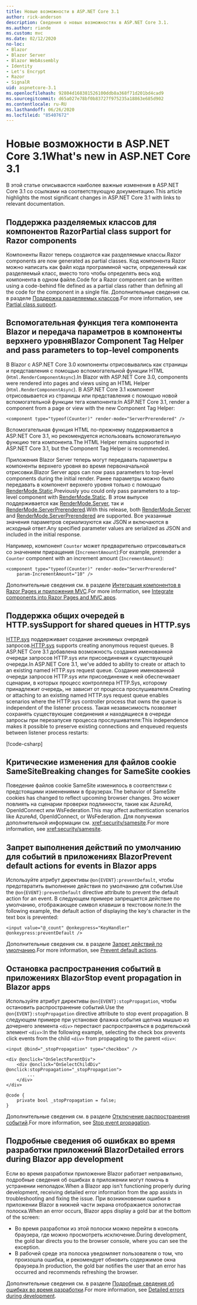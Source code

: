 ```yaml
---
title: Новые возможности в ASP.NET Core 3.1
author: rick-anderson
description: Сведения о новых возможностях в ASP.NET Core 3.1.
ms.author: riande
ms.custom: mvc
ms.date: 02/12/2020
no-loc:
- Blazor
- Blazor Server
- Blazor WebAssembly
- Identity
- Let's Encrypt
- Razor
- SignalR
uid: aspnetcore-3.1
ms.openlocfilehash: 92804d168381526100ddb8a368f71d201bd4cad9
ms.sourcegitcommit: d65a027e78bf0b83727f975235a18863e685d902
ms.contentlocale: ru-RU
ms.lasthandoff: 06/26/2020
ms.locfileid: "85407672"
---
```

# <a name="whats-new-in-aspnet-core-31"></a><span data-ttu-id="50bd4-103">Новые возможности в ASP.NET Core 3.1</span><span class="sxs-lookup"><span data-stu-id="50bd4-103">What's new in ASP.NET Core 3.1</span></span>

<span data-ttu-id="50bd4-104">В этой статье описываются наиболее важные изменения в ASP.NET Core 3.1 со ссылками на соответствующую документацию.</span><span class="sxs-lookup"><span data-stu-id="50bd4-104">This article highlights the most significant changes in ASP.NET Core 3.1 with links to relevant documentation.</span></span>

## <a name="partial-class-support-for-razor-components"></a><span data-ttu-id="50bd4-105">Поддержка разделяемых классов для компонентов Razor</span><span class="sxs-lookup"><span data-stu-id="50bd4-105">Partial class support for Razor components</span></span>

<span data-ttu-id="50bd4-106">Компоненты Razor теперь создаются как разделяемые классы.</span><span class="sxs-lookup"><span data-stu-id="50bd4-106">Razor components are now generated as partial classes.</span></span> <span data-ttu-id="50bd4-107">Код компонента Razor можно написать как файл кода программной части, определенный как разделяемый класс, вместо того чтобы определять весь код компонента в одном файле.</span><span class="sxs-lookup"><span data-stu-id="50bd4-107">Code for a Razor component can be written using a code-behind file defined as a partial class rather than defining all the code for the component in a single file.</span></span> <span data-ttu-id="50bd4-108">Дополнительные сведения см. в разделе [Поддержка разделяемых классов](xref:blazor/components/index#partial-class-support).</span><span class="sxs-lookup"><span data-stu-id="50bd4-108">For more information, see [Partial class support](xref:blazor/components/index#partial-class-support).</span></span>

## <a name="blazor-component-tag-helper-and-pass-parameters-to-top-level-components"></a><span data-ttu-id="50bd4-109">Вспомогательная функция тега компонента Blazor и передача параметров в компоненты верхнего уровня</span><span class="sxs-lookup"><span data-stu-id="50bd4-109">Blazor Component Tag Helper and pass parameters to top-level components</span></span>

<span data-ttu-id="50bd4-110">В Blazor с ASP.NET Core 3.0 компоненты отрисовывались как страницы и представления с помощью вспомогательной функции HTML (`Html.RenderComponentAsync`).</span><span class="sxs-lookup"><span data-stu-id="50bd4-110">In Blazor with ASP.NET Core 3.0, components were rendered into pages and views using an HTML Helper (`Html.RenderComponentAsync`).</span></span> <span data-ttu-id="50bd4-111">В ASP.NET Core 3.1 компонент отрисовывается из страницы или представления с помощью новой вспомогательной функции тега компонента:</span><span class="sxs-lookup"><span data-stu-id="50bd4-111">In ASP.NET Core 3.1, render a component from a page or view with the new Component Tag Helper:</span></span>

```cshtml
<component type="typeof(Counter)" render-mode="ServerPrerendered" />
```

<span data-ttu-id="50bd4-112">Вспомогательная функция HTML по-прежнему поддерживается в ASP.NET Core 3.1, но рекомендуется использовать вспомогательную функцию тега компонента.</span><span class="sxs-lookup"><span data-stu-id="50bd4-112">The HTML Helper remains supported in ASP.NET Core 3.1, but the Component Tag Helper is recommended.</span></span>

<span data-ttu-id="50bd4-113">Приложения Blazor Server теперь могут передавать параметры в компоненты верхнего уровня во время первоначальной отрисовки.</span><span class="sxs-lookup"><span data-stu-id="50bd4-113">Blazor Server apps can now pass parameters to top-level components during the initial render.</span></span> <span data-ttu-id="50bd4-114">Ранее параметры можно было передавать в компонент верхнего уровня только с помощью [RenderMode.Static](xref:Microsoft.AspNetCore.Mvc.Rendering.RenderMode.Static).</span><span class="sxs-lookup"><span data-stu-id="50bd4-114">Previously you could only pass parameters to a top-level component with [RenderMode.Static](xref:Microsoft.AspNetCore.Mvc.Rendering.RenderMode.Static).</span></span> <span data-ttu-id="50bd4-115">В этом выпуске поддерживается как [RenderMode.Server](xref:Microsoft.AspNetCore.Mvc.Rendering.RenderMode.Server), так и [RenderMode.ServerPrerendered](xref:Microsoft.AspNetCore.Mvc.Rendering.RenderMode.ServerPrerendered).</span><span class="sxs-lookup"><span data-stu-id="50bd4-115">With this release, both [RenderMode.Server](xref:Microsoft.AspNetCore.Mvc.Rendering.RenderMode.Server) and [RenderMode.ServerPrerendered](xref:Microsoft.AspNetCore.Mvc.Rendering.RenderMode.ServerPrerendered) are supported.</span></span> <span data-ttu-id="50bd4-116">Все указанные значения параметров сериализуются как JSON и включаются в исходный ответ.</span><span class="sxs-lookup"><span data-stu-id="50bd4-116">Any specified parameter values are serialized as JSON and included in the initial response.</span></span>

<span data-ttu-id="50bd4-117">Например, компонент `Counter` может предварительно отрисовываться со значением приращения (`IncrementAmount`):</span><span class="sxs-lookup"><span data-stu-id="50bd4-117">For example, prerender a `Counter` component with an increment amount (`IncrementAmount`):</span></span>

```cshtml
<component type="typeof(Counter)" render-mode="ServerPrerendered" 
    param-IncrementAmount="10" />
```

<span data-ttu-id="50bd4-118">Дополнительные сведения см. в разделе [Интеграция компонентов в Razor Pages и приложения MVC](xref:blazor/components/integrate-components-into-razor-pages-and-mvc-apps).</span><span class="sxs-lookup"><span data-stu-id="50bd4-118">For more information, see [Integrate components into Razor Pages and MVC apps](xref:blazor/components/integrate-components-into-razor-pages-and-mvc-apps).</span></span>

## <a name="support-for-shared-queues-in-httpsys"></a><span data-ttu-id="50bd4-119">Поддержка общих очередей в HTTP.sys</span><span class="sxs-lookup"><span data-stu-id="50bd4-119">Support for shared queues in HTTP.sys</span></span>

<span data-ttu-id="50bd4-120">[HTTP.sys](xref:fundamentals/servers/httpsys) поддерживает создание анонимных очередей запросов.</span><span class="sxs-lookup"><span data-stu-id="50bd4-120">[HTTP.sys](xref:fundamentals/servers/httpsys) supports creating anonymous request queues.</span></span> <span data-ttu-id="50bd4-121">В ASP.NET Core 3.1 добавлена возможность создания именованной очереди запросов HTTP.sys или присоединения к существующей очереди.</span><span class="sxs-lookup"><span data-stu-id="50bd4-121">In ASP.NET Core 3.1, we've added to ability to create or attach to an existing named HTTP.sys request queue.</span></span> <span data-ttu-id="50bd4-122">Создание именованной очереди запросов HTTP.sys или присоединение к ней обеспечивает сценарии, в которых процесс контроллера HTTP.Sys, которому принадлежит очередь, не зависит от процесса прослушивателя.</span><span class="sxs-lookup"><span data-stu-id="50bd4-122">Creating or attaching to an existing named HTTP.sys request queue enables scenarios where the HTTP.sys controller process that owns the queue is independent of the listener process.</span></span> <span data-ttu-id="50bd4-123">Такая независимость позволяет сохранять существующие соединения и находящиеся в очереди запросы при перезапуске процесса прослушивателя:</span><span class="sxs-lookup"><span data-stu-id="50bd4-123">This independence makes it possible to preserve existing connections and enqueued requests between listener process restarts:</span></span>

[!code-csharp[](sample/Program.cs?name=snippet)]

## <a name="breaking-changes-for-samesite-cookies"></a><span data-ttu-id="50bd4-124">Критические изменения для файлов cookie SameSite</span><span class="sxs-lookup"><span data-stu-id="50bd4-124">Breaking changes for SameSite cookies</span></span>

<span data-ttu-id="50bd4-125">Поведение файлов cookie SameSite изменилось в соответствии с предстоящими изменениями в браузерах.</span><span class="sxs-lookup"><span data-stu-id="50bd4-125">The behavior of SameSite cookies has changed to reflect upcoming browser changes.</span></span> <span data-ttu-id="50bd4-126">Это может повлиять на сценарии проверки подлинности, такие как AzureAd, OpenIdConnect или WsFederation.</span><span class="sxs-lookup"><span data-stu-id="50bd4-126">This may affect authentication scenarios like AzureAd, OpenIdConnect, or WsFederation.</span></span> <span data-ttu-id="50bd4-127">Для получения дополнительной информации см. <xref:security/samesite>.</span><span class="sxs-lookup"><span data-stu-id="50bd4-127">For more information, see <xref:security/samesite>.</span></span>

## <a name="prevent-default-actions-for-events-in-blazor-apps"></a><span data-ttu-id="50bd4-128">Запрет выполнения действий по умолчанию для событий в приложениях Blazor</span><span class="sxs-lookup"><span data-stu-id="50bd4-128">Prevent default actions for events in Blazor apps</span></span>

<span data-ttu-id="50bd4-129">Используйте атрибут директивы `@on{EVENT}:preventDefault`, чтобы предотвратить выполнение действия по умолчанию для события.</span><span class="sxs-lookup"><span data-stu-id="50bd4-129">Use the `@on{EVENT}:preventDefault` directive attribute to prevent the default action for an event.</span></span> <span data-ttu-id="50bd4-130">В следующем примере запрещается действие по умолчанию, отображающее символ клавиши в текстовом поле:</span><span class="sxs-lookup"><span data-stu-id="50bd4-130">In the following example, the default action of displaying the key's character in the text box is prevented:</span></span>

```razor
<input value="@_count" @onkeypress="KeyHandler" @onkeypress:preventDefault />
```

<span data-ttu-id="50bd4-131">Дополнительные сведения см. в разделе [Запрет действий по умолчанию](xref:blazor/components/event-handling#prevent-default-actions).</span><span class="sxs-lookup"><span data-stu-id="50bd4-131">For more information, see [Prevent default actions](xref:blazor/components/event-handling#prevent-default-actions).</span></span>

## <a name="stop-event-propagation-in-blazor-apps"></a><span data-ttu-id="50bd4-132">Остановка распространения событий в приложениях Blazor</span><span class="sxs-lookup"><span data-stu-id="50bd4-132">Stop event propagation in Blazor apps</span></span>

<span data-ttu-id="50bd4-133">Используйте атрибут директивы `@on{EVENT}:stopPropagation`, чтобы остановить распространение событий.</span><span class="sxs-lookup"><span data-stu-id="50bd4-133">Use the `@on{EVENT}:stopPropagation` directive attribute to stop event propagation.</span></span> <span data-ttu-id="50bd4-134">В следующем примере при установке флажка события щелчка мышью из дочернего элемента `<div>` перестают распространяться в родительский элемент `<div>`:</span><span class="sxs-lookup"><span data-stu-id="50bd4-134">In the following example, selecting the check box prevents click events from the child `<div>` from propagating to the parent `<div>`:</span></span>

```razor
<input @bind="_stopPropagation" type="checkbox" />

<div @onclick="OnSelectParentDiv">
    <div @onclick="OnSelectChildDiv" @onclick:stopPropagation="_stopPropagation">
        ...
    </div>
</div>

@code {
    private bool _stopPropagation = false;
}
```

<span data-ttu-id="50bd4-135">Дополнительные сведения см. в разделе [Отключение распространения событий](xref:blazor/components/event-handling#stop-event-propagation).</span><span class="sxs-lookup"><span data-stu-id="50bd4-135">For more information, see [Stop event propagation](xref:blazor/components/event-handling#stop-event-propagation).</span></span>

## <a name="detailed-errors-during-blazor-app-development"></a><span data-ttu-id="50bd4-136">Подробные сведения об ошибках во время разработки приложений Blazor</span><span class="sxs-lookup"><span data-stu-id="50bd4-136">Detailed errors during Blazor app development</span></span>

<span data-ttu-id="50bd4-137">Если во время разработки приложение Blazor работает неправильно, подробные сведения об ошибках в приложении могут помочь в устранении неполадок.</span><span class="sxs-lookup"><span data-stu-id="50bd4-137">When a Blazor app isn't functioning properly during development, receiving detailed error information from the app assists in troubleshooting and fixing the issue.</span></span> <span data-ttu-id="50bd4-138">При возникновении ошибки в приложении Blazor в нижней части экрана отображается золотистая полоска.</span><span class="sxs-lookup"><span data-stu-id="50bd4-138">When an error occurs, Blazor apps display a gold bar at the bottom of the screen:</span></span>

* <span data-ttu-id="50bd4-139">Во время разработки из этой полоски можно перейти в консоль браузера, где можно просмотреть исключение.</span><span class="sxs-lookup"><span data-stu-id="50bd4-139">During development, the gold bar directs you to the browser console, where you can see the exception.</span></span>
* <span data-ttu-id="50bd4-140">В рабочей среде эта полоска уведомляет пользователя о том, что произошла ошибка, и рекомендует обновить содержимое окна браузера.</span><span class="sxs-lookup"><span data-stu-id="50bd4-140">In production, the gold bar notifies the user that an error has occurred and recommends refreshing the browser.</span></span>

<span data-ttu-id="50bd4-141">Дополнительные сведения см. в разделе [Подробные сведения об ошибках во время разработки](xref:blazor/fundamentals/handle-errors#detailed-errors-during-development).</span><span class="sxs-lookup"><span data-stu-id="50bd4-141">For more information, see [Detailed errors during development](xref:blazor/fundamentals/handle-errors#detailed-errors-during-development).</span></span>
